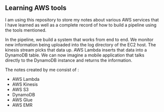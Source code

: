 ## Learning AWS tools

I am using this repository to store my notes about various AWS services that I have learned as well as a complete record of how to build a pipeline using the tools mentioned. 

In the pipeline, we build a system that works from end to end. We monitor new information being uploaded into the log directory of the EC2 host. The kinesis stream picks that data up. AWS Lambda inserts that data into a DynamoDB table. We can now imagine a mobile application that talks directly to the DynamoDB instance and returns the information.


The notes created by me consist of : 
* AWS Lambda
* AWS Kinesis
* AWS S3
* DynamoDB
* AWS Glue
* AWS EMR 